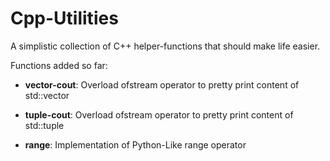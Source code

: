# Cpp-Utilities

A simplistic collection of C++ helper-functions that should make life easier.

Functions added so far:

* **vector-cout**:  Overload ofstream operator to pretty print content of std::vector

* **tuple-cout**:   Overload ofstream operator to pretty print content of std::tuple

* **range**:        Implementation of Python-Like range operator
